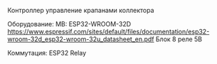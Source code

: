 Контроллер управление крапанами коллектора

Оборудование:
MB:	ESP32-WROOM-32D		https://www.espressif.com/sites/default/files/documentation/esp32-wroom-32d_esp32-wroom-32u_datasheet_en.pdf
Блок 8 реле 5В

Коммутация:
ESP32   Relay
